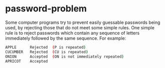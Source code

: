 # password-problem

Some computer programs try to prevent easily guessable passwords being used, by rejecting those that do not meet some simple rules. One simple rule is to reject passwords which contain any sequence of letters immediately followed by the same sequence. For example:


```sh
APPLE      Rejected  (P is repeated)
CUCUMBER   Rejected  (CU is repeated)
ONION      Accepted  (ON is not immediately repeated)
APRICOT    Accepted
```

